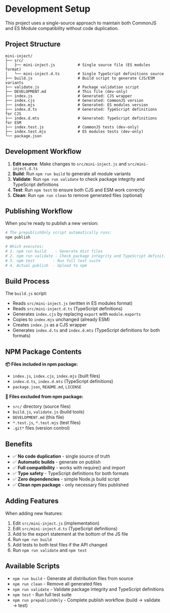 # Development Setup

This project uses a single-source approach to maintain both CommonJS and ES Module compatibility without code duplication.

## Project Structure

```
mini-inject/
├── src/
│   ├── mini-inject.js          # Single source file (ES modules format)
│   └── mini-inject.d.ts        # Single TypeScript definitions source
├── build.js                    # Build script to generate CJS/ESM variants
├── validate.js                 # Package validation script
├── DEVELOPMENT.md              # This file (dev-only)
├── index.js                    # Generated: CJS wrapper
├── index.cjs                   # Generated: CommonJS version
├── index.mjs                   # Generated: ES modules version
├── index.d.ts                  # Generated: TypeScript definitions for CJS
├── index.d.mts                 # Generated: TypeScript definitions for ESM
├── index.test.js               # CommonJS tests (dev-only)
├── index.test.mjs              # ES modules tests (dev-only)
└── package.json
```

## Development Workflow

1. **Edit source**: Make changes to `src/mini-inject.js` and `src/mini-inject.d.ts`
2. **Build**: Run `npm run build` to generate all module variants
3. **Validate**: Run `npm run validate` to check package integrity and TypeScript definitions
4. **Test**: Run `npm test` to ensure both CJS and ESM work correctly
5. **Clean**: Run `npm run clean` to remove generated files (optional)

## Publishing Workflow

When you're ready to publish a new version:

```bash
# The prepublishOnly script automatically runs:
npm publish

# Which executes:
# 1. npm run build    - Generate dist files
# 2. npm run validate - Check package integrity and TypeScript definitions
# 3. npm test        - Run full test suite
# 4. Actual publish  - Upload to npm
```

## Build Process

The `build.js` script:

- Reads `src/mini-inject.js` (written in ES modules format)
- Reads `src/mini-inject.d.ts` (TypeScript definitions)
- Generates `index.cjs` by replacing `export` with `module.exports`
- Copies to `index.mjs` unchanged (already ESM)
- Creates `index.js` as a CJS wrapper
- Generates `index.d.ts` and `index.d.mts` (TypeScript definitions for both formats)

## NPM Package Contents

**📦 Files included in npm package:**

- `index.js`, `index.cjs`, `index.mjs` (built files)
- `index.d.ts`, `index.d.mts` (TypeScript definitions)
- `package.json`, `README.md`, `LICENSE`

**🚫 Files excluded from npm package:**

- `src/` directory (source files)
- `build.js`, `validate.js` (build tools)
- `DEVELOPMENT.md` (this file)
- `*.test.js`, `*.test.mjs` (test files)
- `.git*` files (version control)

## Benefits

- ✅ **No code duplication** - single source of truth
- ✅ **Automatic builds** - generate on publish
- ✅ **Full compatibility** - works with require() and import
- ✅ **Type safety** - TypeScript definitions for both formats
- ✅ **Zero dependencies** - simple Node.js build script
- ✅ **Clean npm package** - only necessary files published

## Adding Features

When adding new features:

1. Edit `src/mini-inject.js` (implementation)
2. Edit `src/mini-inject.d.ts` (TypeScript definitions)
3. Add to the export statement at the bottom of the JS file
4. Run `npm run build`
5. Add tests to both test files if the API changed
6. Run `npm run validate` and `npm test`

## Available Scripts

- `npm run build` - Generate all distribution files from source
- `npm run clean` - Remove all generated files
- `npm run validate` - Validate package integrity and TypeScript definitions
- `npm test` - Run full test suite
- `npm run prepublishOnly` - Complete publish workflow (build → validate → test)
